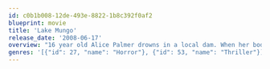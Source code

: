 ```yaml
---
id: c0b1b008-12de-493e-8822-1b8c392f0af2
blueprint: movie
title: 'Lake Mungo'
release_date: '2008-06-17'
overview: "16 year old Alice Palmer drowns in a local dam. When her body is recovered and, her grieving family buries her. The family experiences a series of strange, inexplicable events centered in and around their home. Unsettled, the Palmers seek the help of psychic and parapsychologist, Ray Kemeny. Ray discovers that Alice led a secret, double life. At Lake Mungo, Alice's secret past emerges."
genres: '[{"id": 27, "name": "Horror"}, {"id": 53, "name": "Thriller"}]'
---
```

